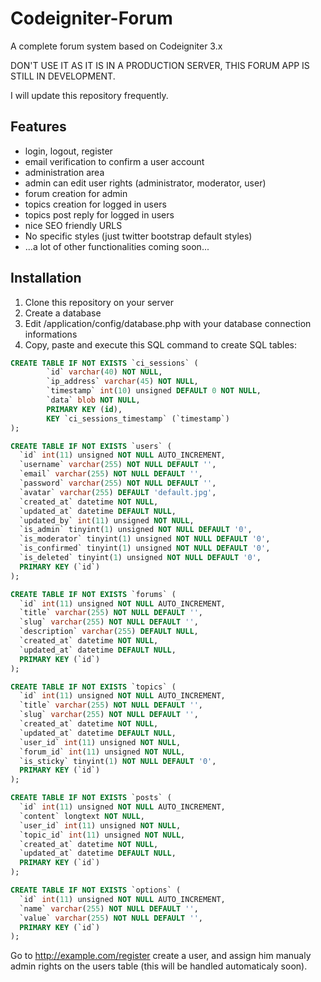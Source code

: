 # Codeigniter-Forum
A complete forum system based on Codeigniter 3.x

DON'T USE IT AS IT IS IN A PRODUCTION SERVER, THIS FORUM APP IS STILL IN DEVELOPMENT.

I will update this repository frequently.

## Features
- login, logout, register
- email verification to confirm a user account
- administration area
- admin can edit user rights (administrator, moderator, user)
- forum creation for admin
- topics creation for logged in users
- topics post reply for logged in users
- nice SEO friendly URLS
- No specific styles (just twitter bootstrap default styles)
- ...a lot of other functionalities coming soon...

## Installation
1. Clone this repository on your server
2. Create a database
3. Edit /application/config/database.php with your database connection informations
4. Copy, paste and execute this SQL command to create SQL tables:

```sql
CREATE TABLE IF NOT EXISTS `ci_sessions` (
        `id` varchar(40) NOT NULL,
        `ip_address` varchar(45) NOT NULL,
        `timestamp` int(10) unsigned DEFAULT 0 NOT NULL,
        `data` blob NOT NULL,
        PRIMARY KEY (id),
        KEY `ci_sessions_timestamp` (`timestamp`)
);

CREATE TABLE IF NOT EXISTS `users` (
  `id` int(11) unsigned NOT NULL AUTO_INCREMENT,
  `username` varchar(255) NOT NULL DEFAULT '',
  `email` varchar(255) NOT NULL DEFAULT '',
  `password` varchar(255) NOT NULL DEFAULT '',
  `avatar` varchar(255) DEFAULT 'default.jpg',
  `created_at` datetime NOT NULL,
  `updated_at` datetime DEFAULT NULL,
  `updated_by` int(11) unsigned NOT NULL,
  `is_admin` tinyint(1) unsigned NOT NULL DEFAULT '0',
  `is_moderator` tinyint(1) unsigned NOT NULL DEFAULT '0',
  `is_confirmed` tinyint(1) unsigned NOT NULL DEFAULT '0',
  `is_deleted` tinyint(1) unsigned NOT NULL DEFAULT '0',
  PRIMARY KEY (`id`)
);

CREATE TABLE IF NOT EXISTS `forums` (
  `id` int(11) unsigned NOT NULL AUTO_INCREMENT,
  `title` varchar(255) NOT NULL DEFAULT '',
  `slug` varchar(255) NOT NULL DEFAULT '',
  `description` varchar(255) DEFAULT NULL,
  `created_at` datetime NOT NULL,
  `updated_at` datetime DEFAULT NULL,
  PRIMARY KEY (`id`)
);

CREATE TABLE IF NOT EXISTS `topics` (
  `id` int(11) unsigned NOT NULL AUTO_INCREMENT,
  `title` varchar(255) NOT NULL DEFAULT '',
  `slug` varchar(255) NOT NULL DEFAULT '',
  `created_at` datetime NOT NULL,
  `updated_at` datetime DEFAULT NULL,
  `user_id` int(11) unsigned NOT NULL,
  `forum_id` int(11) unsigned NOT NULL,
  `is_sticky` tinyint(1) NOT NULL DEFAULT '0',
  PRIMARY KEY (`id`)
);

CREATE TABLE IF NOT EXISTS `posts` (
  `id` int(11) unsigned NOT NULL AUTO_INCREMENT,
  `content` longtext NOT NULL,
  `user_id` int(11) unsigned NOT NULL,
  `topic_id` int(11) unsigned NOT NULL,
  `created_at` datetime NOT NULL,
  `updated_at` datetime DEFAULT NULL,
  PRIMARY KEY (`id`)
);

CREATE TABLE IF NOT EXISTS `options` (
  `id` int(11) unsigned NOT NULL AUTO_INCREMENT,
  `name` varchar(255) NOT NULL DEFAULT '',
  `value` varchar(255) NOT NULL DEFAULT '',
  PRIMARY KEY (`id`)
);
```

Go to http://example.com/register create a user, and assign him manualy admin rights on the users table (this will be handled automaticaly soon).
